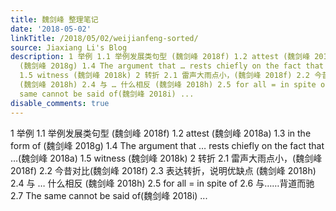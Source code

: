 ```yaml
---
title: 魏剑峰 整理笔记
date: '2018-05-02'
linkTitle: /2018/05/02/weijianfeng-sorted/
source: Jiaxiang Li's Blog
description: 1 举例 1.1 举例发展类句型 (魏剑峰 2018f) 1.2 attest (魏剑峰 2018a) 1.3 in the form of
  (魏剑峰 2018g) 1.4 The argument that … rests chiefly on the fact that …(魏剑峰 2018a)
  1.5 witness (魏剑峰 2018k) 2 转折 2.1 雷声大雨点小，(魏剑峰 2018f) 2.2 今昔对比(魏剑峰 2018f) 2.3 表达转折，说明优缺点
  (魏剑峰 2018h) 2.4 与 … 什么相反 (魏剑峰 2018h) 2.5 for all = in spite of 2.6 与……背道而驰 2.7 The
  same cannot be said of(魏剑峰 2018i) ...
disable_comments: true
---
```

1 举例 1.1 举例发展类句型 (魏剑峰 2018f) 1.2 attest (魏剑峰 2018a) 1.3 in the form of (魏剑峰 2018g) 1.4 The argument that … rests chiefly on the fact that …(魏剑峰 2018a) 1.5 witness (魏剑峰 2018k) 2 转折 2.1 雷声大雨点小，(魏剑峰 2018f) 2.2 今昔对比(魏剑峰 2018f) 2.3 表达转折，说明优缺点 (魏剑峰 2018h) 2.4 与 … 什么相反 (魏剑峰 2018h) 2.5 for all = in spite of 2.6 与……背道而驰 2.7 The same cannot be said of(魏剑峰 2018i) ...